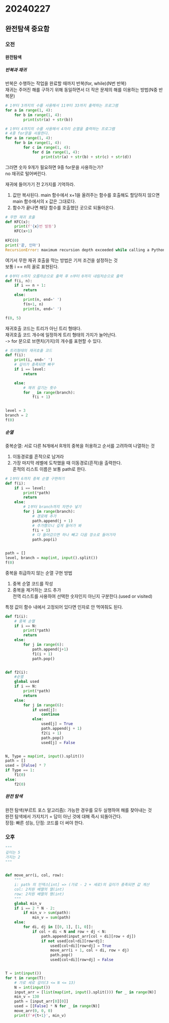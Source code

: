 # 20240227
## 완전탐색 중요함
### 오전
#### 완전탐색
##### 반복과 재귀
반복은 수행하는 작업을 완료할 때까지 반복(for, while)(N번 반복)  
재귀는 주어진 해를 구하기 위해 동일하면서 더 작은 문제의 해를 이용하는 방법(N중 반복문)


``` python
# 1부터 3까지의 수를 사용해서 11부터 33까지 출력하는 프로그램
for a in range(1, 4):
    for b in range(1, 4):
        print(str(a) + str(b))
```

``` python
# 1부터 4까지의 수를 사용해서 4자리 순열을 출력하는 프로그램
# 4중 for문을 사용한다.
for a in range(1, 4):
    for b in range(1, 4):
        for c in range(1, 4):
            for d in range(1, 4):
                print(str(a) + str(b) + str(c) + str(d))
```
그러면 숫자 9개가 필요하면 9중 for문을 사용하는가?  
no 재귀로 털어버린다.  

재귀에 들어가기 전 2가지를 기억하라.  
1. 값만 복사된다.
main 함수에서 x+1을 올려주는 함수를 호출해도 할당하지 않으면 main 함수에서의 x 값은 그대로다.  
2. 함수가 끝나면 해당 함수를 호출했던 곳으로 되돌아온다.  

``` python
# 무한 재귀 호출
def KFC(x):
    print(f'{x}번 발동')
    KFC(x+1)
    
KFC(0)
print('끝, 인마')
RecursionError: maximum recursion depth exceeded while calling a Python object
```

여기서 무한 재귀 호출을 막는 방법은 기저 조건을 설정하는 것  
보통 i == n의 꼴로 표현된다.  

``` python
# 0부터 n까지 오름차순으로 출력 후 n부터 0까지 내림차순으로 출력
def f(i, n):
    if i == n + 1:
        return
    else:
        print(n, end=' ')
        f(n+1, n)
        print(n, end=' ')

f(0, 5)
```

재귀호출 코드는 트리가 아닌 트리 형태다.  
재귀호출 코드 개수에 일정하게 트리 형태의 가지가 늘어난다.  
-> for 문으로 브랜치(가지)의 개수를 표현할 수 있다.  

``` python
# 트리형태의 재귀호출 코드
def f(i):
    print(i, end=' ')
    # 깊이가 충족되면 빠꾸
    if i == level:
        return

    else:
        # 재귀 갈기는 횟수
        for _ in range(branch):
            f(i + 1)


level = 3
branch = 2
f(0)
```
##### 순열
중복순열: 서로 다른 N개에서 R개의 중복을 허용하고 순서를 고려하여 나열하는 것  
1. 이동경로를 흔적으로 남겨라
2. 가장 마지막 레벨에 도착했을 때 이동경로(흔적)을 출력한다.  
흔적의 리스트 이름은 보통 path로 한다.

``` python
# 1부터 6까지 중복 순열 구현하기
def f(i):
    if i == level:
        print(*path)
        return
    else:
        # 1부터 branch까지 자연수 넣기
        for j in range(branch):
            # 경로에 추가
            path.append(j + 1)
            # 추가했으니 깊게 들어가 봐
            f(i + 1)
            # 다 들어갔으면 하나 빼고 다음 장소로 들어가자
            path.pop(i)


path = []
level, branch = map(int, input().split())
f(0)
```
중복을 취급하지 않는 순열 구현 방법  
1. 중복 순열 코드를 작성
2. 중복을 제거하는 코드 추가  
전역 리스트를 사용하여 선택한 숫자인지 아닌지 구분한다.(used or visited)  

특정 값이 함수 내에서 고정되어 있다면 인자로 안 먹여줘도 된다.  

``` python
def f1(i):
    # 중복 순열
    if i == N:
        print(*path)
        return
    else:
        for j in range(6):
            path.append(j+1)
            f1(i + 1)
            path.pop()


def f2(i):
    #순열
    global used
    if i == N:
        print(*path)
        return
    else:
        for j in range(6):
            if used[j]:
                continue
            else:
                used[j] = True
                path.append(j + 1)
                f2(i + 1)
                path.pop()
                used[j] = False


N, Type = map(int, input().split())
path = []
used = [False] * 7
if Type == 1:
    f1(0)
else:
    f2(0)
```
##### 완전 탐색
완전 탐색(부르트 포스 알고리즘): 가능한 경우를 모두 실행하여 해를 찾아내는 것  
완전 탐색에서 가지치기 = 답이 아닌 것에 대해 즉시 되돌아간다.  
장점: 빠른 성능, 단점: 코드를 더 써야 한다.  






### 오후
``` python
"""
깊이는 5
가지는 2
"""


def move_arr(i, col, row):
    """
    i: path 의 인덱스[int] => (가로 - 2 + 세로)의 길이가 충족되면 값 계산
    col: 2차원 배열의 열(int)
    row: 2차원 배열의 행(int)
    """
    global min_v
    if i == 2 * N - 2:
        if min_v > sum(path):
            min_v = sum(path)
    else:
        for di, dj in [[0, 1], [1, 0]]:
            if col + di < N and row + dj < N:
                path.append(input_arr[col + di][row + dj])
                if not used[col+di][row+dj]:
                    used[col+di][row+dj] = True
                    move_arr(i + 1, col + di, row + dj)
                    path.pop()
                    used[col+di][row+dj] = False


T = int(input())
for t in range(T):
    # 가로 세로 길이(3 <= N <= 13)
    N = int(input())
    input_arr = [list(map(int, input().split())) for _ in range(N)]
    min_v = 130
    path = [input_arr[0][0]]
    used = [[False] * N for _ in range(N)]
    move_arr(0, 0, 0)
    print(f'#{t+1}', min_v)
```